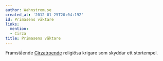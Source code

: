 ```yaml
---
author: Wahnstrom.se
created_at: '2012-01-25T20:04:19Z'
id: Primasens väktare
links:
  mention:
  - Cirza
title: Primasens väktare
---
```


Framstående [Cirzatroende] religiösa krigare som skyddar ett stortempel.

  [Cirzatroende]: Cirza
